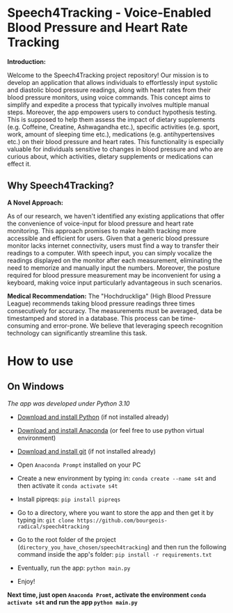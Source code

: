 # Speech4Tracking - Voice-Enabled Blood Pressure and Heart Rate Tracking

**Introduction:**

Welcome to the Speech4Tracking project repository! Our mission is to develop an application that allows 
individuals to effortlessly input systolic and diastolic blood pressure readings, 
along with heart rates from their blood pressure monitors, using voice commands. This concept aims to simplify 
and expedite a process that typically involves multiple manual steps. Moreover, the app empowers 
users to conduct hypothesis testing. This is supposed to help them assess the impact of dietary supplements 
(e.g. Coffeine, Creatine, Ashwagandha etc.), specific activities (e.g. sport, work, amount of sleeping time etc.), 
medications (e.g. antihypertensives etc.) on their blood pressure and heart rates.
This functionality is especially valuable for individuals sensitive to changes in blood pressure and who are curious about,
which activities, dietary supplements or medications can effect it. 

## Why Speech4Tracking?

**A Novel Approach:**

As of our research, we haven't identified any existing applications that offer the convenience of voice-input for 
blood pressure and heart rate monitoring. This approach promises to make health tracking more accessible 
and efficient for users. Given that a generic blood pressure monitor lacks internet connectivity, users must 
find a way to transfer their readings to a computer. With speech input, you can simply 
vocalize the readings displayed on the monitor after each measurement, eliminating the 
need to memorize and manually input the numbers. Moreover, the posture required for 
blood pressure measurement may be inconvenient for using a keyboard, making voice 
input particularly advantageous in such scenarios.

**Medical Recommendation:**
The "Hochdruckliga" (High Blood Pressure League) recommends taking blood pressure readings three times consecutively 
for accuracy. The measurements must be averaged, data be timestamped and stored 
in a database. This process can be time-consuming and error-prone. We believe that leveraging speech
recognition technology can significantly streamline this task. 

# How to use

## On Windows

_The app was developed under Python 3.10_

- [Download and install Python](https://www.python.org/downloads/release/python-31011/) (if not installed already)


- [Download and install Anaconda](https://www.anaconda.com/download) (or feel free to use python virtual environment)


- [Download and install git](https://git-scm.com/downloads) (if not installed already)


- Open `Anaconda Prompt` installed on your PC


- Create a new environment by typing in: `conda create --name s4t` and then activate it `conda activate s4t`


- Install pipreqs: `pip install pipreqs`


- Go to a directory, where you want to store the app and then get it by typing in: `git clone https://github.com/bourgeois-radical/speech4tracking`


- Go to the root folder of the project (`directory_you_have_chosen/speech4tracking`) and then run the following command inside the app's folder: `pip install -r requirements.txt`


- Eventually, run the app: `python main.py`


- Enjoy!


**Next time, just open `Anaconda Promt`, activate the environment `conda activate s4t` and run the app `python main.py`**


